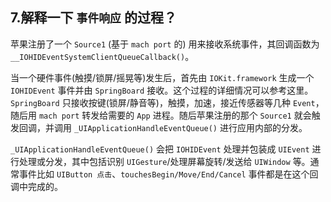 ## 7.解释一下 `事件响应` 的过程？

苹果注册了一个 `Source1` (基于 `mach port` 的) 用来接收系统事件，其回调函数为 `__IOHIDEventSystemClientQueueCallback()`。

当一个硬件事件(触摸/锁屏/摇晃等)发生后，首先由 `IOKit.framework` 生成一个 `IOHIDEvent` 事件并由 `SpringBoard` 接收。这个过程的详细情况可以参考这里。`SpringBoard` 只接收按键(锁屏/静音等)，触摸，加速，接近传感器等几种 `Event`，随后用 `mach port` 转发给需要的 `App` 进程。随后苹果注册的那个 `Source1` 就会触发回调，并调用 `_UIApplicationHandleEventQueue()` 进行应用内部的分发。

`_UIApplicationHandleEventQueue()` 会把 `IOHIDEvent` 处理并包装成 `UIEvent` 进行处理或分发，其中包括识别 `UIGesture`/处理屏幕旋转/发送给 `UIWindow` 等。通常事件比如 `UIButton 点击`、`touchesBegin/Move/End/Cancel` 事件都是在这个回调中完成的。

